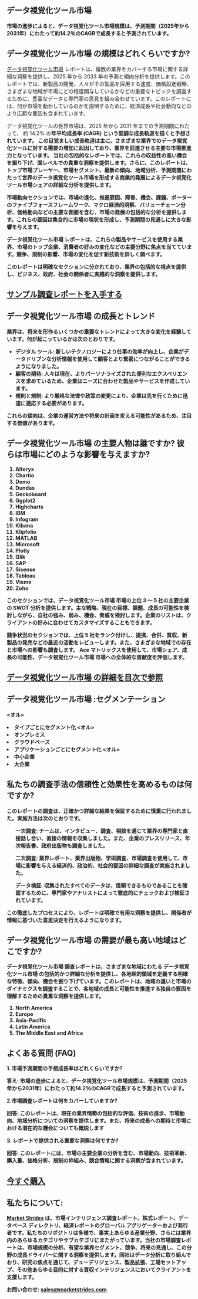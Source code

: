 <h2>データ視覚化ツール市場 </h2>
<p><strong>市場の進歩によると、データ視覚化ツール市場規模は、予測期間（2025年から2031年）にわたって約14.2％のCAGRで成長すると予測されています。</strong></p>
<h2>データ視覚化ツール市場 の規模はどれくらいですか?</h2>
<p><a href=https://marketstrides.com/request-sample/data-visualization-tools-market>データ視覚化ツール市場</a> レポートは、複数の業界をカバーする市場に関する詳細な洞察を提供し、2025 年から 2033 年の予測と傾向分析を提供します。このレポートでは、新製品の開発、人々がその製品を採用する速度、価格設定戦略、さまざまな地域が市場にどの程度関与しているかなどの重要なトピックを調査するために、豊富なデータと専門家の意見を組み合わせています。このレポートには、何が市場を動かしているのかを説明するために、経済成長や社会動向などのより広範な要因も含まれています。</p>
<p>データ視覚化ツールの世界市場は、2025 年から 2031 年までの予測期間にわたって、 約 14.2% の<strong>年平均成長率 (CAGR) という堅調な成長軌道を描くと予想されています。 この目覚ましい成長軌道は主に、さまざまな業界でのデータ視覚化ツールに対する需要の増加に起因しており、業界を前進させる主要な市場推進力となっています。
当社の包括的なレポートでは、これらの収益性の高い機会を掘り下げ、国レベルでの貴重な洞察を提供します。さらに、このレポートは、トップ市場プレーヤー、市場セグメント、最新の傾向、地域分析、予測期間にわたって世界のデータ視覚化ツール市場を形成する商業的発展によるデータ視覚化ツール市場シェアの詳細な分析を提供します。</p>
市場動向セクションでは、市場の進化、推進要因、障害、機会、課題、ポーターのファイブフォースフレームワーク、マクロ経済的洞察、バリューチェーン分析、価格動向などの主要な側面を含む、市場の発展の包括的な分析を提供します。これらの要因は集合的に市場の現状を形成し、予測期間の見通しに大きな影響を与えます。</p>
<p>データ視覚化ツール市場 レポートは、これらの製品やサービスを使用する業界、市場のトップ企業、消費者の好みの変化などの主要分野に焦点を当てています。競争、規制の影響、市場の変化を促す新技術を詳しく調べます。</p>
<p>このレポートは明確なセクションに分かれており、業界の包括的な視点を提供し、ビジネス、政府、社会の関係者に実践的な洞察を提供します。</p>
<h2><strong><a href=https://marketstrides.com/request-sample/data-visualization-tools-market>サンプル調査レポートを入手する</a></strong></h2>
<h2>データ視覚化ツール市場 の成長とトレンド</h2>
<p>業界は、将来を形作るいくつかの重要なトレンドによって大きな変化を経験しています。何が起こっているかは次のとおりです。</p>
<ul>
<li><strong>デジタル ツール</strong>: 新しいテクノロジーにより仕事の効率が向上し、企業がデータドリブンな分析情報を使用して顧客とより緊密につながることができるようになりました。</li>
<li><strong>顧客の期待</strong>: 人々は現在、よりパーソナライズされた便利なエクスペリエンスを求めているため、企業はニーズに合わせた製品やサービスを作成しています。</li>
<li><strong>規則と規制</strong>: より厳格な法律や政策の変更により、企業は先を行くために迅速に適応する必要があります。</li>
</ul>
<p>これらの傾向は、企業の運営方法や将来の計画を変える可能性があるため、注目する価値があります。</p>
<h2>データ視覚化ツール市場 の主要人物は誰ですか? 彼らは市場にどのような影響を与えますか?</h2>
<p><ol>
<li>Alteryx</li>
<li>Chartio</li>
<li>Domo</li>
<li>Dundas</li>
<li>Geckoboard</li>
<li>Ggplot2</li>
<li>Highcharts</li>
<li>IBM</li>
<li>Infogram</li>
<li>Kibana</li>
<li>Klipfolio</li>
<li>MATLAB</li>
<li>Microsoft</li>
<li>Plotly</li>
<li>Qlik</li>
<li>SAP</li>
<li>Sisense</li>
<li>Tableau</li>
<li>Visme</li>
<li>Zoho</li>
</ol></p>
<div>
<p>このセクションでは、データ視覚化ツール市場 市場の上位 3 ～ 5 社の主要企業の SWOT 分析を提供します。主な戦略、現在の目標、課題、成長の可能性を検討しながら、自社の強み、弱み、機会、脅威を検討します。企業のリストは、クライアントの好みに合わせてカスタマイズすることもできます。</p>
<p>競争状況のセクションでは、上位 5 社をランク付けし、提携、合併、買収、新製品の発売などの最近の活動をレビューします。また、さまざまな地域での存在と市場への影響も調査します。 Ace マトリックスを使用して、市場シェア、成長の可能性、データ視覚化ツール市場 市場への全体的な貢献度を評価します。</p>
<h2><strong><a href=https://marketstrides.com/report/data-visualization-tools-market>データ視覚化ツール市場 の詳細を目次で参照</a></strong></h2>
<h2>データ視覚化ツール市場 :セグメンテーション</h2>
<p><オル>
<li>タイプごとにセグメント化
<オル>
<li>オンプレミス</li>
<li>クラウドベース</li>
</ol>
</li>
<li>アプリケーションごとにセグメント化
<オル>
<li>中小企業</li>
<li>大企業</li>
</ol>
</li>
</ol></p>
<h2>私たちの調査手法の信頼性と効果性を高めるものは何ですか?</h2>
<p>このレポートの調査は、正確かつ詳細な結果を保証するために慎重に行われました。実施方法は次のとおりです。</p>
<ul>
<p><strong>一次調査</strong>: チームは、インタビュー、調査、相談を通じて業界の専門家と直接話し合い、直接の情報を収集しました。また、企業のプレスリリース、年次報告書、政府出版物も調査しました。</p>
</li>
<p><strong>二次調査</strong>: 業界レポート、業界出版物、学術調査、市場調査を使用して、市場に影響を与える経済的、政治的、社会的要因の詳細な調査が実施されました。</p>
</li>
<p><strong>データ検証</strong>: 収集されたすべてのデータは、信頼できるものであることを確認するために、専門家やアナリストによって徹底的にチェックおよび検証されています。</p>
</li>
</ul>
<p>この徹底したプロセスにより、レポートは明確で有用な洞察を提供し、関係者が情報に基づいた意思決定を行えるようになります。</p>
<h2>データ視覚化ツール市場 の需要が最も高い地域はどこですか? </h2>
<p>データ視覚化ツール市場 調査レポートは、さまざまな地域にわたる データ視覚化ツール市場 の包括的かつ詳細な分析を提供し、各地理的領域を定義する明確な特徴、傾向、機会を掘り下げています。このレポートは、地域の違いと市場のダイナミクスを調査することで、各地域の成長と可能性を推進する独自の要因を理解するための貴重な洞察を提供します。</p>
<p><ol>
<li>North America</li>
<li>Europe</li>
<li>Asia-Pacific</li>
<li>Latin America</li>
<li>The Middle East and Africa</li>
</ol></p>
<h2>よくある質問 (FAQ)</h2>
<p><strong>1. 市場予測期間の予想成長率はどれくらいですか?</strong></p>
<p>答え: 市場の進歩によると、データ視覚化ツール市場規模は、予測期間（2025年から2031年）にわたって約14.2％のCAGRで成長すると予測されています。</p>
<p><strong>2.市場調査レポートは何をカバーしていますか?</strong></p>
<p>回答: このレポートは、現在の業界情勢の包括的な評価、技術の進歩、市場動向、地域分析についての洞察を提供します。また、将来の成長への期待と市場における潜在的な機会についても概説します</p>
<p><strong>3. レポートで提供される重要な洞察は何ですか?</strong></p>
<p>回答: このレポートには、市場の主要企業の分析を含む、市場動向、技術革新、購入量、価格分析、規制の枠組み、競合情報に関する洞察が含まれています。</p>
<h2><strong><a href=https://marketstrides.com/buyNow/data-visualization-tools-market>今すぐ購入</a></strong></h2>
<h2>私たちについて:</h2>
<p><a href=https://marketstrides.com/>Market Strides</a> は、市場インテリジェンス調査レポート、株式レポート、データベース ディレクトリ、経済レポートのグローバル アグリゲーターおよび発行者です。私たちのリポジトリは多様で、事実上あらゆる産業分野、さらには業界内のあらゆるカテゴリやサブカテゴリにまたがっています。当社の市場調査レポートは、市場規模の分析、有望な業界セグメント、競争、将来の見通し、この分野の成長ドライバーに関する洞察を提供します。同社はデータ分析に取り組んでおり、研究の焦点を通じて、デューデリジェンス、製品拡張、工場セットアップ、その他あらゆる目的に対する買収インテリジェンスにおいてクライアントを支援します。</p>
<p><strong>お問い合わせ: <a href=mailto:sales@marketstrides.com>sales@marketstrides.com</a></strong></p>
